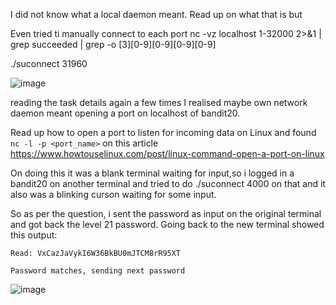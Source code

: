 I did not know what a local daemon meant. Read up on what that is but 

Even tried ti manually connect to each port
nc -vz localhost 1-32000 2>&1 | grep succeeded | grep -o [3][0-9][0-9][0-9][0-9]

./suconnect 31960

![image](https://github.com/CoderZonora/overthewire_bandit_writeup/assets/140229408/e3d82db6-4b51-4c9e-8c96-01173af753ce)



reading the task details again a few times I realised maybe own network daemon meant opening a port on localhost of bandit20. 


Read up how to open a port to listen for incoming data on Linux and found ```nc -l -p <port_name>``` on this article https://www.howtouselinux.com/post/linux-command-open-a-port-on-linux


On doing this it was a blank terminal waiting for input,so i logged in a bandit20 on another terminal and tried to do ./suconnect 4000 on that 
and it also was a blinking curson waiting for some input. 


So as per the question, i sent the password as input on the original terminal and got back the level 21 password. Going back to the new terminal showed this output:

```
Read: VxCazJaVykI6W36BkBU0mJTCM8rR95XT

Password matches, sending next password
```

![image](https://github.com/CoderZonora/overthewire_bandit_writeup/assets/140229408/e3582e22-4187-4484-8ae2-0ac1eda30936)



 
